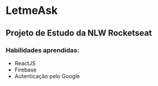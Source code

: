 # LetmeAsk
## Projeto de Estudo da NLW Rocketseat
### Habilidades aprendidas:
* ReactJS
* Firebase
* Autenticação pelo Google
